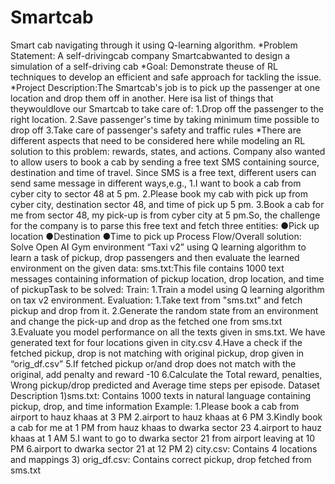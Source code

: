 # Smartcab
Smart cab navigating through it using Q-learning algorithm.
*Problem Statement: A self-drivingcab company Smartcabwanted to design a simulation of a self-driving cab
*Goal: Demonstrate theuse of RL techniques to develop an efficient and safe approach for tackling the issue.
*Project Description:The Smartcab's job is to pick up the passenger at one location and drop them off in another. Here isa list of things that theywouldlove our Smartcab to take care of:
1.Drop off the passenger to the right location.
2.Save passenger's time by taking minimum time possible to drop off
3.Take care of passenger's safety and traffic rules
*There are different aspects that need to be considered here while modeling an RL solution to this problem: rewards, states, and actions.
Company also wanted to allow users to book a cab by sending a free text SMS containing source, destination and time of travel. Since SMS is a free text, different users can send same message in different ways,e.g.,
1.I want to book a cab from cyber city to sector 48 at 5 pm.
2.Please book my cab with pick up from cyber city, destination sector 48, and time of pick up 5 pm.
3.Book a cab for me from sector 48, my pick-up is from cyber city at 5 pm.So, the challenge for the company is to parse this free text and fetch three entities:
●Pick up location
●Destination
●Time to pick up
Process Flow/Overall solution:
Solve Open AI Gym environment “Taxi v2” using Q learning algorithm to learn a task of pickup, drop passengers and then evaluate the learned environment on the given data:
sms.txt:This file contains 1000 text messages containing information of pickup location, drop location, and time of pickupTask to be solved:
Train:
1.Train a model using Q learning algorithm on tax v2 environment.
Evaluation:
1.Take text from "sms.txt" and fetch pickup and drop from it.
2.Generate the random state from an environment and change the pick-up and drop as the fetched one from sms.txt
3.Evaluate you model performance on all the texts given in sms.txt. We have generated text for four locations given in city.csv
4.Have a check if the fetched pickup, drop is not matching with original pickup, drop given in “orig_df.csv”
5.If fetched pickup or/and drop does not match with the original, add penalty and reward -10
6.Calculate the Total reward, penalties, Wrong pickup/drop predicted and Average time steps per episode.
Dataset Description
1)sms.txt: Contains 1000 texts in natural language containing pickup, drop, and time information
Example:
1.Please book a cab from airport to hauz khaas at 3 PM
2.airport to hauz khaas at 6 PM
3.Kindly book a cab for me at 1 PM from hauz khaas to dwarka sector 23
4.airport to hauz khaas at 1 AM
5.I want to go to dwarka sector 21 from airport leaving at 10 PM
6.airport to dwarka sector 21 at 12 PM
2) city.csv: Contains 4 locations and mappings
3) orig_df.csv: Contains correct pickup, drop fetched from sms.txt
